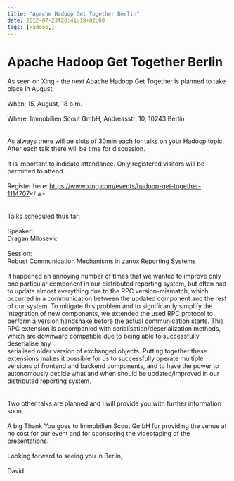 ```yaml
---
title: "Apache Hadoop Get Together Berlin"
date: 2012-07-23T20:41:18+02:00
tags: [Hadoop,]
---
```


# Apache Hadoop Get Together Berlin


As seen on Xing - the next Apache Hadoop Get Together is planned to take place in August:<br><br>When: 15. August, 18 
p.m. <br><br>Where: Immobilien Scout GmbH, Andreasstr. 10, 10243 Berlin <br><br><br>As always there will be slots of 
30min each for talks on your Hadoop topic. After each talk there will be time for discussion. <br><br>It is important 
to indicate attendance. Only registered visitors will be permitted to attend. <br><br>Register here: <a 
href="https://www.xing.com/events/hadoop-get-together-1114707">https://www.xing.com/events/hadoop-get-together-1114707</
a><br><br><br>Talks scheduled thus far: <br><br>Speaker: <br>Dragan Milosevic <br><br>Session: <br>Robust Communication 
Mechanisms in zanox Reporting Systems <br><br>It happened an annoying number of times that we wanted to improve only 
one particular component in our distributed reporting system, but often had to update almost everything due to the RPC 
version-mismatch, which occurred in a communication between the updated component and the rest of our system. To 
mitigate this problem and to significantly simplify the integration of new components, we extended the used RPC 
protocol to perform a version handshake before the actual communication starts. This RPC extension is accompanied with 
serialisation/deserialization methods, which are downward compatible due to being able to successfully deserialise any 
<br>serialised older version of exchanged objects. Putting together these extensions makes it possible for us to 
successfully operate multiple versions of frontend and backend components, and to have the power to autonomously decide 
what and when should be updated/improved in our distributed reporting system. <br><br><br>Two other talks are planned 
and I will provide you with further information soon. <br><br>A big Thank You goes to Immobilien Scout GmbH for 
providing the venue at no cost for our event and for sponsoring the videotaping of the presentations. <br><br>Looking 
forward to seeing you in Berlin, <br><br>David 
